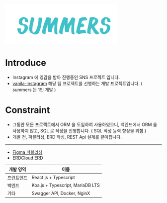 ![logo](./logo.PNG)
# Introduce
* Instagram 에 영감을 받아 진행중인 SNS 프로젝트 입니다.
* [vanila-instagram](https://github.com/bear-bear-bear/vanilla-instagram) 해당 팀 프로젝트를 선행하는 개발 프로젝트입니다. ( summers 는 1인 개발 )

# Constraint
* 그동안 모든 프로젝트에서 ORM 을 도입하여 사용하였으니, 백엔드에서 ORM 을 사용하지 않고, SQL 로 작성을 진행합니다. ( SQL 작성 능력 향상을 위함 )
* 개발 전, 퍼블리싱, ERD 작성, REST Api 설계를 끝마칩니다.
* * *
* [Figma 퍼블리싱](https://www.figma.com/file/45zVowWG6RrFv4x2VL7YK8/Summers?node-id=0%3A1)
* [ERDCloud ERD](https://www.erdcloud.com/d/c7mL9Srs3JXPTN8To)

| 개발 영역 | 이름 |
| ----- | --- |
| 프런트엔드 | React.js + Typescript |
| 백엔드 | Koa.js + Typescript, MariaDB LTS |
| 기타 | Swagger API, Docker, NginX |
